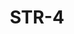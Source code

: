 ﻿---
title: "STR-4"
price: "16600"
size: "2050мм*860мм, 2050мм*960мм"
picture: door5.jpg
description: "Внешняя отделка Металл, Цвет Шагрень черная, Внутренняя отделка МДФ панель с зеркалом 12 мм Цвет Дуб Филадельфия крем, зеркало, рис. Оптима, Толщина дверного  полотна 90 мм, NANO-утепление полотна минеральная плита ISOVER + ПЕНОПЛАСТ, контуров уплотнения 3, 3 петли на подшипнике, Наличник Металлический, Основной замок  Гардиан 3211, Накладка на верхний замок С автоматическими шторками, Дополнительный замок Гардиан 3001, Цилиндр APECS ключ-вертушка, Броненакладка на цилиндр Врезная, Задвижка «Ночной сторож», Глазок, Ручка РОССО – 713 серебро, Эксцентрик"
---

